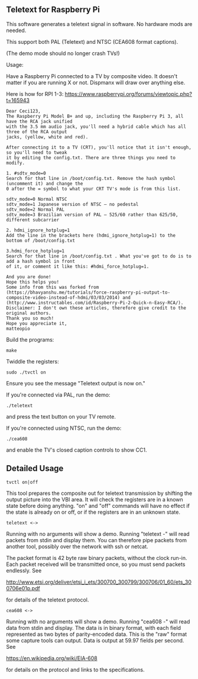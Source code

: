 Teletext for Raspberry Pi
-------------------------

This software generates a teletext signal in software. No hardware
mods are needed.

This support both PAL (Teletext) and NTSC (CEA608 format captions).

(The demo mode should no longer crash TVs!)

Usage:

Have a Raspberry Pi connected to a TV by composite video.
It doesn't matter if you are running X or not. Dispmanx will draw over
anything else.

Here is how for RPI 1-3: https://www.raspberrypi.org/forums/viewtopic.php?t=165943
```
Dear Ceci123,
The Raspberry Pi Model B+ and up, including the Raspberry Pi 3, all have the RCA jack unified
with the 3.5 mm audio jack, you'll need a hybrid cable which has all three of the RCA output
jacks, (yellow, white and red).

After connecting it to a TV (CRT), you'll notice that it isn't enough, so you'll need to tweak
it by editing the config.txt. There are three things you need to modify.

1. #sdtv_mode=0
Search for that line in /boot/config.txt. Remove the hash symbol (uncomment it) and change the
0 after the = symbol to what your CRT TV's mode is from this list.

sdtv_mode=0 Normal NTSC
sdtv_mode=1 Japanese version of NTSC – no pedestal
sdtv_mode=2 Normal PAL
sdtv_mode=3 Brazilian version of PAL – 525/60 rather than 625/50, different subcarrier

2. hdmi_ignore_hotplug=1
Add the line in the brackets here (hdmi_ignore_hotplug=1) to the bottom of /boot/config.txt

3.hdmi_force_hotplug=1
Search for that line in /boot/config.txt . What you've got to do is to add a hash symbol in front
of it, or comment it like this: #hdmi_force_hotplug=1.

And you are done!
Hope this helps you!
Some info from this was forked from (https://bhavyanshu.me/tutorials/force-raspberry-pi-output-to-composite-video-instead-of-hdmi/03/03/2014) and (http://www.instructables.com/id/Raspberry-Pi-2-Quick-n-Easy-RCA/). Disclaimer: I don't own these articles, therefore give credit to the original authors.
Thank you so much!
Hope you appreciate it,
matteopio
```

Build the programs:

    make

Twiddle the registers:

    sudo ./tvctl on

Ensure you see the message "Teletext output is now on."

If you're connected via PAL, run the demo:

    ./teletext

and press the text button on your TV remote.

If you're connected using NTSC, run the demo:

    ./cea608

and enable the TV's closed caption controls to show CC1.

Detailed Usage
--------------

    tvctl on|off

This tool prepares the composite out for teletext transmission by
shifting the output picture into the VBI area. It will check the
registers are in a known state before doing anything. "on" and
"off" commands will have no effect if the state is already on or
off, or if the registers are in an unknown state.

    teletext <->

Running with no arguments will show a demo. Running "teletext -"
will read packets from stdin and display them. You can therefore
pipe packets from another tool, possibly over the network with ssh
or netcat.

The packet format is 42 byte raw binary packets, without the clock
run-in. Each packet received will be transmitted once, so you must
send packets endlessly. See

http://www.etsi.org/deliver/etsi_i_ets/300700_300799/300706/01_60/ets_300706e01p.pdf

for details of the teletext protocol.

    cea608 <->

Running with no arguments will show a demo.  Running "cea608 -"
will read data from stdin and display.  The data is in binary format,
with each field represented as two bytes of parity-encoded data.
This is the "raw" format some capture tools can output.  Data is
output at 59.97 fields per second.  See

https://en.wikipedia.org/wiki/EIA-608

for details on the protocol and links to the specifications.
